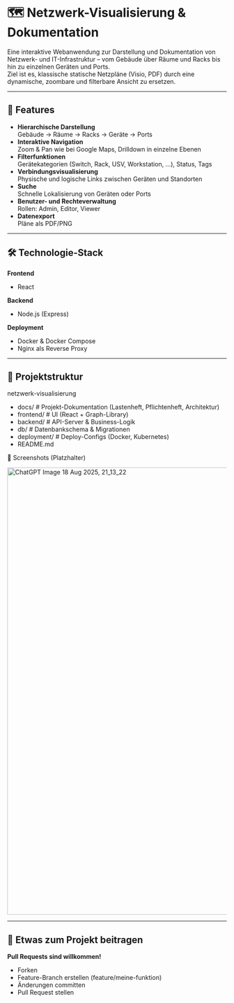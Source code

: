 # 🗺️ Netzwerk-Visualisierung & Dokumentation

Eine interaktive Webanwendung zur Darstellung und Dokumentation von Netzwerk- und IT-Infrastruktur – vom Gebäude über Räume und Racks bis hin zu einzelnen Geräten und Ports.  
Ziel ist es, klassische statische Netzpläne (Visio, PDF) durch eine dynamische, zoombare und filterbare Ansicht zu ersetzen.

---

## 📌 Features

- **Hierarchische Darstellung**  
  Gebäude → Räume → Racks → Geräte → Ports
- **Interaktive Navigation**  
  Zoom & Pan wie bei Google Maps, Drilldown in einzelne Ebenen
- **Filterfunktionen**  
  Gerätekategorien (Switch, Rack, USV, Workstation, …), Status, Tags
- **Verbindungsvisualisierung**  
  Physische und logische Links zwischen Geräten und Standorten
- **Suche**  
  Schnelle Lokalisierung von Geräten oder Ports
- **Benutzer- und Rechteverwaltung**  
  Rollen: Admin, Editor, Viewer
- **Datenexport**  
  Pläne als PDF/PNG

---

## 🛠️ Technologie-Stack

**Frontend**
- React

**Backend**
- Node.js (Express)

**Deployment**
- Docker & Docker Compose
- Nginx als Reverse Proxy

---

## 📂 Projektstruktur

netzwerk-visualisierung
- docs/ # Projekt-Dokumentation (Lastenheft, Pflichtenheft, Architektur)
- frontend/ # UI (React + Graph-Library)
- backend/ # API-Server & Business-Logik
- db/ # Datenbankschema & Migrationen
- deployment/ # Deploy-Configs (Docker, Kubernetes)
- README.md

📸 Screenshots (Platzhalter)

<img width="1536" height="1024" alt="ChatGPT Image 18  Aug  2025, 21_13_22" src="https://github.com/user-attachments/assets/4660eb8f-1232-46eb-8285-c455e5275830" />

---


## 🤝 Etwas zum Projekt beitragen

**Pull Requests sind willkommen!**
- Forken
- Feature-Branch erstellen (feature/meine-funktion)
- Änderungen committen
- Pull Request stellen
